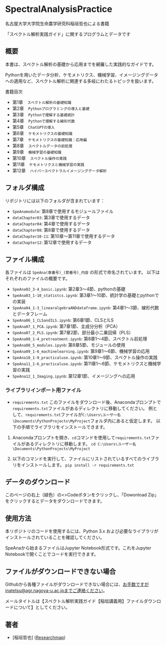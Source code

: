 # SpectralAnalysisPractice
名古屋大学大学院生命農学研究科稲垣哲也による書籍

「スペクトル解析実践ガイド」に関するプログラムとデータです

## 概要
本書は、スペクトル解析の基礎から応用までを網羅した実践的なガイドです。

Pythonを用いたデータ分析、ケモメトリクス、機械学習、イメージングデータへの適用など、スペクトル解析に関連する多岐にわたるトピックを扱います。

書籍目次
- 第1章　`スペクトル解析の基礎知識`
- 第2章　`Pythonプログラミングの導入と基礎`
- 第3章　`Pythonで理解する基礎統計`
- 第4章　`Pythonで理解する線形代数`
- 第5章　`ChatGPTの導入`
- 第6章　`ケモメトリクスの基礎知識`
- 第7章　`ケモメトリクスの基礎知識：応用編`
- 第8章　`スペクトルデータの前処理`
- 第9章　`機械学習の基礎知識`
- 第10章　`スペクトル操作の実践`
- 第11章　`ケモメトリクスと機械学習の実践`
- 第12章　`ハイパースペクトラルイメージングデータ解析`
 
## フォルダ構成
リポジトリには以下のフォルダが含まれています：

- `SpeAnamodule`: 第8章で使用するモジュールファイル
- `dataChapter03`: 第3章で使用するデータ
- `dataChapter04`: 第4章で使用するデータ
- `dataChapter08`: 第8章で使用するデータ
- `dataChapter10-11`: 第10章～第11章で使用するデータ
- `dataChapter12`: 第12章で使用するデータ

## ファイル構成
各ファイルは `SpeAna(章番号)_(節番号)_内容` の形式で命名されています。
以下はそれぞれのファイルの概要です。

- `SpeAna02_3-4_basic.ipynb`: 第2章3～4節、pythonの基礎
- `SpeAna03_1-10_statistcs.ipynb`: 第3章1～10節、統計学の基礎とpythonでの実装
- `SpeAna04_1-3_linearalgebraANDdataframe.ipynb`: 第4章1～3節、線形代数とデータフレーム
- `SpeAna06_1_CLSandILS.ipynb`: 第6章1節、CLSとILS
- `SpeAna07_1_PCA.ipynb`: 第7章1節、主成分分析（PCA）
- `SpeAna07_2_PLS.ipynb`: 第7章2節、部分最小二乗回帰（PLS）
- `SpeAna08_1-4_pretreatment.ipynb`: 第8章1～4節、スペクトル前処理
- `SpeAna08_5_modules.ipynb`: 第8章5節、モジュールの使用
- `SpeAna09_1-6_machinelearning.ipynb`: 第9章1～6節、機械学習の応用
- `SpeAna10_1-9_practicaluse.ipynb`: 第10章1～9節、スペクトル操作の実践
- `SpeAna11_1-6_practicaluse.ipynb`: 第11章1～6節、ケモメトリクスと機械学習の実践
- `SpeAna12_1_Imaging.ipynb`: 第12章1節、イメージングへの応用



### ライブラリインポート用ファイル
- `requirements.txt`
このファイルをダウンロード後、Anacondaプロンプトで`requirements.txt`ファイルがあるディレクトリに移動してください。
例として、`requirements.txt`ファイルが`C:\Users\ユーザー名\Documents\PythonProjects\MyProject`フォルダ内にあると仮定します。
以下の手順でライブラリをインストールできます。

1. Anacondaプロンプトを開き、`cd`コマンドを使用して`requirements.txt`ファイルがあるディレクトリに移動します。
`cd C:\Users\ユーザー名\Documents\PythonProjects\MyProject`


2. 以下のコマンドを実行して、ファイルにリストされているすべてのライブラリをインストールします。
`pip install -r requirements.txt`

## データのダウンロード
このページの右上（緑色）の<>Codeボタンをクリックし、「Dowonload Zip」をクリックするとデータをダウンロードできます。


## 使用方法
本リポジトリのコードを使用するには、Python 3.x および必要なライブラリがインストールされていることを確認してください。

SpeAnaから始まるファイルはJupyter Notebook形式です。これをJupyter Notebookで開くことでコードを実行できます。

## ファイルがダウンロードできない場合
Githubから各種ファイルがダウンロードできない場合には、お手数ですがinatetsu@agr.nagoya-u.ac.jpまでご連絡ください。

メールタイトルは【スペクトル解析実践ガイド【稲垣講義用】ファイルダウンロードについて】としてください。


## 著者
- [稲垣哲也] ([Researchmap](https://researchmap.jp/inatetsu25/))
